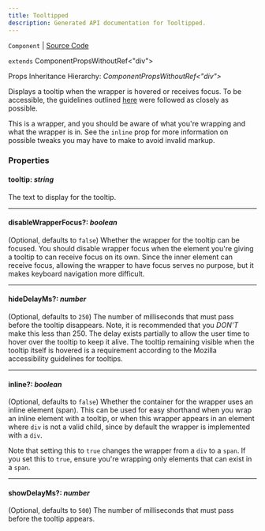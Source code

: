 ```yaml
---
title: Tooltipped
description: Generated API documentation for Tooltipped.
---
```


`Component` | [Source Code](https://github.com/mrCamelCode/jtjs/blob/ddfaeb1a2c9bf793372bb41076f65f452b124091/libs/react/lib/components/wrappers/information/Tooltipped.tsx#L74)

`extends` ComponentPropsWithoutRef<"div">

Props Inheritance Hierarchy: _ComponentPropsWithoutRef<"div">_

Displays a tooltip when the wrapper is hovered or receives focus. To be accessible,
the guidelines outlined [here](https://developer.mozilla.org/en-US/docs/Web/Accessibility/ARIA/Roles/tooltip_role)
were followed as closely as possible.

This is a wrapper, and you should be aware of what you're wrapping and what the wrapper is in. See
the `inline` prop for more information on possible tweaks you may have to make to avoid invalid markup.

### Properties

#### tooltip: _string_

The text to display for the tooltip.

---

#### disableWrapperFocus?: _boolean_

(Optional, defaults to `false`) Whether the wrapper for the tooltip can be
focused. You should disable wrapper focus when the element you're giving a
tooltip to can receive focus on its own. Since the inner element can receive
focus, allowing the wrapper to have focus serves no purpose, but it makes
keyboard navigation more difficult.

---

#### hideDelayMs?: _number_

(Optional, defaults to `250`) The number of milliseconds that must pass
before the tooltip disappears. Note, it is recommended that you *DON'T*
make this less than 250. The delay exists partially to allow the user time to hover
over the tooltip to keep it alive. The tooltip remaining visible when
the tooltip itself is hovered is a requirement according to the Mozilla
accessibility guidelines for tooltips.

---

#### inline?: _boolean_

(Optional, defaults to `false`) Whether the container for the wrapper uses an inline element
(span). This can be used for easy shorthand when you wrap an inline element with a tooltip, or
when this wrapper appears in an element where `div` is not a valid child, since by default
the wrapper is implemented with a `div`.

Note that setting this to `true` changes the wrapper from a `div` to a `span`. If you set this to `true`,
ensure you're wrapping only elements that can exist in a `span`.

---

#### showDelayMs?: _number_

(Optional, defaults to `500`) The number of milliseconds that must pass
before the tooltip appears.